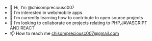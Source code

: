 - 👋 Hi, I’m @chisompreciousc007
- 👀 I’m interested in web/mobile apps
- 🌱 I’m currently learning how to contribute to open source projects
- 💞️ I’m looking to collaborate on projects relating to  PHP,JAVASCRIPT AND REACT
- 📫 How to reach me chisompreciousc007@gmail.com

<!---
chisompreciousc007/chisompreciousc007 is a ✨ special ✨ repository because its `README.md` (this file) appears on your GitHub profile.
You can click the Preview link to take a look at your changes.
--->
